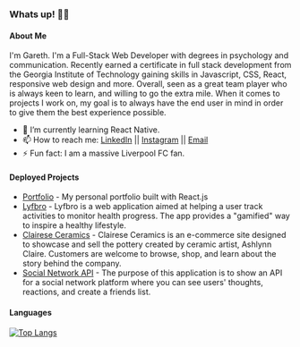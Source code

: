 ### **Whats up!** 👋🏼

#### **About Me**

I'm Gareth. I'm a Full-Stack Web Developer with degrees in psychology and communication. Recently earned a certificate in full stack development from the Georgia Institute of Technology gaining skills in Javascript, CSS, React, responsive web design and more. Overall, seen as a great team player who is always keen to learn, and willing to go the extra mile. When it comes to projects I work on, my goal is to always have the end user in mind in order to give them the best experience possible. 

- 🌱 I’m currently learning React Native.
- 📫 How to reach me: [LinkedIn](https://www.linkedin.com/in/garethtflynn/) || [Instagram](https://www.instagram.com/garethtflynn/) || [Email](mailto:gareth.t.flynn@gmail.com)
- ⚡ Fun fact: I am a massive Liverpool FC fan.


#### **Deployed Projects**

* [Portfolio](https://garethflynn.dev/) - My personal portfolio built with React.js
* [Lyfbro](https://lyfbrohealth.herokuapp.com/) - Lyfbro is a web application aimed at helping a user track activities to monitor health progress. The app provides a "gamified" way to inspire a healthy lifestyle.
* [Clairese Ceramics](https://claireseceramics.herokuapp.com/) - Clairese Ceramics is an e-commerce site designed to showcase and sell the pottery created by ceramic artist, Ashlynn Claire. Customers are welcome to browse, shop, and learn about the story behind the company.
* [Social Network API](https://drive.google.com/file/d/1lyodVWb5ku78TnSANran-Z1Jm5SzW1XF/view) - The purpose of this application is to show an API for a social network platform where you can see users' thoughts, reactions, and create a friends list.


#### **Languages**


[![Top Langs](https://github-readme-stats.vercel.app/api/top-langs/?username=garethtflynn&layout=compact&theme=vision-friendly-dark)](https://github.com/anuraghazra/github-readme-stats)



<!--
**garethtflynn/garethtflynn** is a ✨ _special_ ✨ repository because its `README.md` (this file) appears on your GitHub profile.

Here are some ideas to get you started:

- 🔭 I’m currently working on ...
- 🌱 I’m currently learning ...
- 👯 I’m looking to collaborate on ...
- 🤔 I’m looking for help with ...
- 💬 Ask me about ...
- 📫 How to reach me: ...
- 😄 Pronouns: ...
- ⚡ Fun fact: ...
-->
